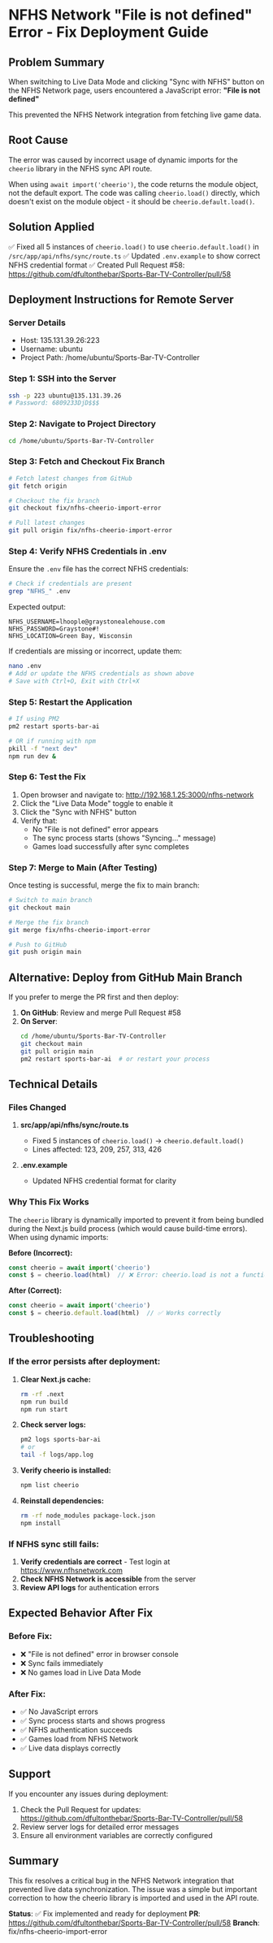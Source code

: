 # NFHS Network "File is not defined" Error - Fix Deployment Guide

## Problem Summary
When switching to Live Data Mode and clicking "Sync with NFHS" button on the NFHS Network page, users encountered a JavaScript error: **"File is not defined"**

This prevented the NFHS Network integration from fetching live game data.

## Root Cause
The error was caused by incorrect usage of dynamic imports for the `cheerio` library in the NFHS sync API route.

When using `await import('cheerio')`, the code returns the module object, not the default export. The code was calling `cheerio.load()` directly, which doesn't exist on the module object - it should be `cheerio.default.load()`.

## Solution Applied
✅ Fixed all 5 instances of `cheerio.load()` to use `cheerio.default.load()` in `/src/app/api/nfhs/sync/route.ts`
✅ Updated `.env.example` to show correct NFHS credential format
✅ Created Pull Request #58: https://github.com/dfultonthebar/Sports-Bar-TV-Controller/pull/58

## Deployment Instructions for Remote Server

### Server Details
- Host: 135.131.39.26:223
- Username: ubuntu
- Project Path: /home/ubuntu/Sports-Bar-TV-Controller

### Step 1: SSH into the Server
```bash
ssh -p 223 ubuntu@135.131.39.26
# Password: 6809233DjD$$$
```

### Step 2: Navigate to Project Directory
```bash
cd /home/ubuntu/Sports-Bar-TV-Controller
```

### Step 3: Fetch and Checkout Fix Branch
```bash
# Fetch latest changes from GitHub
git fetch origin

# Checkout the fix branch
git checkout fix/nfhs-cheerio-import-error

# Pull latest changes
git pull origin fix/nfhs-cheerio-import-error
```

### Step 4: Verify NFHS Credentials in .env
Ensure the `.env` file has the correct NFHS credentials:

```bash
# Check if credentials are present
grep "NFHS_" .env
```

Expected output:
```
NFHS_USERNAME=lhoople@graystonealehouse.com
NFHS_PASSWORD=Graystone#!
NFHS_LOCATION=Green Bay, Wisconsin
```

If credentials are missing or incorrect, update them:
```bash
nano .env
# Add or update the NFHS credentials as shown above
# Save with Ctrl+O, Exit with Ctrl+X
```

### Step 5: Restart the Application
```bash
# If using PM2
pm2 restart sports-bar-ai

# OR if running with npm
pkill -f "next dev"
npm run dev &
```

### Step 6: Test the Fix
1. Open browser and navigate to: http://192.168.1.25:3000/nfhs-network
2. Click the "Live Data Mode" toggle to enable it
3. Click the "Sync with NFHS" button
4. Verify that:
   - No "File is not defined" error appears
   - The sync process starts (shows "Syncing..." message)
   - Games load successfully after sync completes

### Step 7: Merge to Main (After Testing)
Once testing is successful, merge the fix to main branch:

```bash
# Switch to main branch
git checkout main

# Merge the fix branch
git merge fix/nfhs-cheerio-import-error

# Push to GitHub
git push origin main
```

## Alternative: Deploy from GitHub Main Branch
If you prefer to merge the PR first and then deploy:

1. **On GitHub**: Review and merge Pull Request #58
2. **On Server**:
   ```bash
   cd /home/ubuntu/Sports-Bar-TV-Controller
   git checkout main
   git pull origin main
   pm2 restart sports-bar-ai  # or restart your process
   ```

## Technical Details

### Files Changed
1. **src/app/api/nfhs/sync/route.ts**
   - Fixed 5 instances of `cheerio.load()` → `cheerio.default.load()`
   - Lines affected: 123, 209, 257, 313, 426

2. **.env.example**
   - Updated NFHS credential format for clarity

### Why This Fix Works
The `cheerio` library is dynamically imported to prevent it from being bundled during the Next.js build process (which would cause build-time errors). When using dynamic imports:

**Before (Incorrect):**
```typescript
const cheerio = await import('cheerio')
const $ = cheerio.load(html)  // ❌ Error: cheerio.load is not a function
```

**After (Correct):**
```typescript
const cheerio = await import('cheerio')
const $ = cheerio.default.load(html)  // ✅ Works correctly
```

## Troubleshooting

### If the error persists after deployment:
1. **Clear Next.js cache:**
   ```bash
   rm -rf .next
   npm run build
   npm run start
   ```

2. **Check server logs:**
   ```bash
   pm2 logs sports-bar-ai
   # or
   tail -f logs/app.log
   ```

3. **Verify cheerio is installed:**
   ```bash
   npm list cheerio
   ```

4. **Reinstall dependencies:**
   ```bash
   rm -rf node_modules package-lock.json
   npm install
   ```

### If NFHS sync still fails:
1. **Verify credentials are correct** - Test login at https://www.nfhsnetwork.com
2. **Check NFHS Network is accessible** from the server
3. **Review API logs** for authentication errors

## Expected Behavior After Fix

### Before Fix:
- ❌ "File is not defined" error in browser console
- ❌ Sync fails immediately
- ❌ No games load in Live Data Mode

### After Fix:
- ✅ No JavaScript errors
- ✅ Sync process starts and shows progress
- ✅ NFHS authentication succeeds
- ✅ Games load from NFHS Network
- ✅ Live data displays correctly

## Support
If you encounter any issues during deployment:
1. Check the Pull Request for updates: https://github.com/dfultonthebar/Sports-Bar-TV-Controller/pull/58
2. Review server logs for detailed error messages
3. Ensure all environment variables are correctly configured

## Summary
This fix resolves a critical bug in the NFHS Network integration that prevented live data synchronization. The issue was a simple but important correction to how the cheerio library is imported and used in the API route.

**Status**: ✅ Fix implemented and ready for deployment
**PR**: https://github.com/dfultonthebar/Sports-Bar-TV-Controller/pull/58
**Branch**: fix/nfhs-cheerio-import-error
